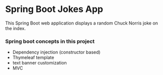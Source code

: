 # Spring Boot Jokes App

This Spring Boot web application displays a random Chuck Norris joke on the index.

### Spring boot concepts in this project

- Dependency injection (constructor based)
- Thymeleaf template
- text banner customization
- MVC